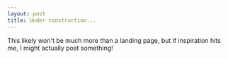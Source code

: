 ```yaml
---
layout: post
title: Under construction...
---
```


This likely won't be much more than a landing page, but if inspiration
hits me, I might actually post something!
